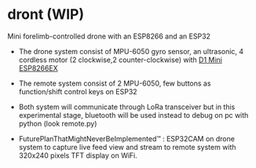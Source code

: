 # dront (WIP)
Mini forelimb-controlled drone with an ESP8266 and an ESP32

- The drone system consist of MPU-6050 gyro sensor, an ultrasonic, 4 cordless motor (2 clockwise,2 counter-clockwise) with [D1 Mini ESP8266EX](https://www.wemos.cc/en/latest/d1/d1_mini.html#features)

- The remote system consist of 2 MPU-6050, few buttons as function/shift control keys on ESP32

- Both system will communicate through LoRa transceiver but in this experimental stage, bluetooth will be used instead to debug on pc with python (look remote.py)

- FuturePlanThatMightNeverBeImplemented™ : ESP32CAM on drone system to capture live feed view and stream to remote system with 320x240 pixels TFT display on WiFi.